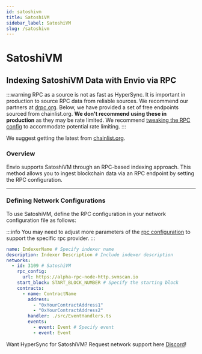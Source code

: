 ```yaml
---
id: satoshivm
title: SatoshiVM
sidebar_label: SatoshiVM
slug: /satoshivm
---
```


# SatoshiVM

## Indexing SatoshiVM Data with Envio via RPC

:::warning
RPC as a source is not as fast as HyperSync. It is important in production to source RPC data from reliable sources. We recommend our partners at [drpc.org](https://drpc.org). Below, we have provided a set of free endpoints sourced from chainlist.org. **We don't recommend using these in production** as they may be rate limited. We recommend [tweaking the RPC config](./rpc-sync) to accommodate potential rate limiting.
:::

We suggest getting the latest from [chainlist.org](https://chainlist.org).

### Overview

Envio supports SatoshiVM through an RPC-based indexing approach. This method allows you to ingest blockchain data via an RPC endpoint by setting the RPC configuration.

---

### Defining Network Configurations

To use SatoshiVM, define the RPC configuration in your network configuration file as follows:

:::info
You may need to adjust more parameters of the [rpc configuration](./rpc-sync) to support the specific rpc provider. 
:::

```yaml
name: IndexerName # Specify indexer name
description: Indexer Description # Include indexer description
networks:
  - id: 3109 # SatoshiVM
    rpc_config:
      url: https://alpha-rpc-node-http.svmscan.io 
    start_block: START_BLOCK_NUMBER # Specify the starting block
    contracts:
      - name: ContractName
        address:
          - "0xYourContractAddress1"
          - "0xYourContractAddress2"
        handler: ./src/EventHandlers.ts
        events:
          - event: Event # Specify event
          - event: Event
```

Want HyperSync for SatoshiVM? Request network support here [Discord](https://discord.gg/fztEvj79m3)!

